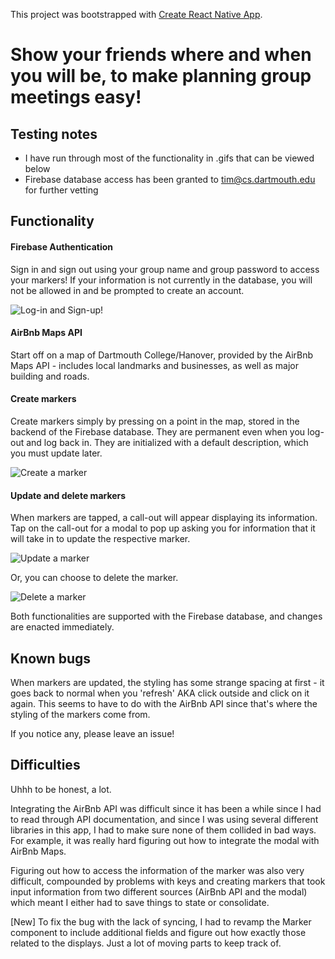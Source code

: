 This project was bootstrapped with [Create React Native App](https://github.com/react-community/create-react-native-app).

# Show your friends where and when you will be, to make planning group meetings easy!

## Testing notes
- I have run through most of the functionality in .gifs that can be viewed below
- Firebase database access has been granted to tim@cs.dartmouth.edu for further vetting

## Functionality

#### Firebase Authentication

Sign in and sign out using your group name and group password to access your markers!  If your information is not currently in the database, you will not be allowed in and be prompted to create an account.  

![Log-in and Sign-up!](https://media.giphy.com/media/l0HUkyeXg9qgrWHa8/giphy.gif)

#### AirBnb Maps API

Start off on a map of Dartmouth College/Hanover, provided by the AirBnb Maps API - includes local landmarks and businesses, as well as major building and roads.

#### Create markers

Create markers simply by pressing on a point in the map, stored in the backend of the Firebase database.  They are permanent even when you log-out and log back in.  They are initialized with a default description, which you must update later.

![Create a marker](https://media.giphy.com/media/3oFzmhgkPP4m4bBp8A/giphy.gif)

#### Update and delete markers

When markers are tapped, a call-out will appear displaying its information.  Tap on the call-out for a modal to pop up asking you for information that it will take in to update the respective marker.

![Update a marker](https://media.giphy.com/media/3o752nZloD1H82kynC/giphy.gif)

Or, you can choose to delete the marker.

![Delete a marker](https://media.giphy.com/media/3o752iW5R9FOJuqnWE/giphy.gif)

Both functionalities are supported with the Firebase database, and changes are enacted immediately.

## Known bugs

When markers are updated, the styling has some strange spacing at first - it goes back to normal when you 'refresh' AKA click outside and click on it again.  This seems to have to do with the AirBnb API since that's where the styling of the markers come from.

If you notice any, please leave an issue!

## Difficulties

Uhhh to be honest, a lot.

Integrating the AirBnb API was difficult since it has been a while since I had to read through API documentation, and since I was using several different libraries in this app, I had to make sure none of them collided in bad ways.  For example, it was really hard figuring out how to integrate the modal with AirBnb Maps.

Figuring out how to access the information of the marker was also very difficult, compounded by problems with keys and creating markers that took input information from two different sources (AirBnb API and the modal) which meant I either had to save things to state or consolidate.

[New] To fix the bug with the lack of syncing, I had to revamp the Marker component to include additional fields and figure out how exactly those related to the displays.  Just a lot of moving parts to keep track of.
